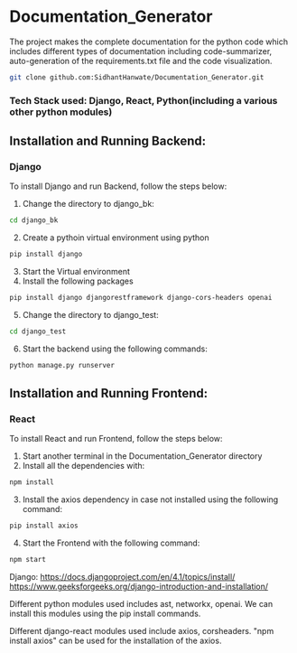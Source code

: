 # Documentation_Generator
The project makes the complete documentation for the python code which includes different types of documentation including code-summarizer, auto-generation of the requirements.txt file and the code visualization. 

``` bash
git clone github.com:SidhantHanwate/Documentation_Generator.git
```

### Tech Stack used: Django, React, Python(including a various other python modules)

## Installation and Running Backend: 
### Django
To install Django and run Backend, follow the steps below:
1. Change the directory to django_bk:
``` bash
cd django_bk
```
2. Create a pythoin virtual environment using
    python
``` bash
pip install django
```
3. Start the Virtual environment
4. Install the following packages
``` bash
pip install django djangorestframework django-cors-headers openai
```
5. Change the directory to django_test:
``` bash
cd django_test
```
6. Start the backend using the following commands:
``` bash
python manage.py runserver
```


## Installation and Running Frontend:
### React
To install React and run Frontend, follow the steps below:
1. Start another terminal in the Documentation_Generator directory
2. Install all the dependencies with:
``` bash
npm install
```
3. Install the axios dependency in case not installed using the following command:
``` bash
pip install axios
```
4. Start the Frontend with the following command:
``` bash
npm start
```

Django: https://docs.djangoproject.com/en/4.1/topics/install/
https://www.geeksforgeeks.org/django-introduction-and-installation/ 


Different python modules used includes ast, networkx, openai. We can install this modules using the pip install commands. 

Different django-react modules used include axios, corsheaders. 
"npm install axios" can be used for the installation of the axios.

